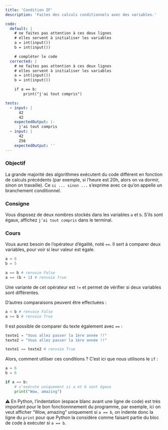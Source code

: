 ```yaml
---
title: 'Condition IF'
description: 'Faites des calculs conditionnels avec des variables.'

code:
  default: |
    # ne faites pas attention à ces deux lignes
    # elles servent à initialiser les variables
    a = int(input())
    b = int(input())

    # compléter le code
  corrected: |
    # ne faites pas attention à ces deux lignes
    # elles servent à initialiser les variables
    a = int(input())
    b = int(input())

    if a == b:
        print("j'ai tout compris")

tests:
  - input: |
      42
      42
    expectedOutput: |-
      j'ai tout compris
  - input: |
      42
      256
    expectedOutput: ''
---
```


### Objectif

La grande majorité des algorithmes exécutent du code différent en fonction de calculs précédents (par exemple, si l’heure est 20h, alors on va dormir, sinon on travaille). Ce `si ... sinon ...` s’exprime avec ce qu’on appelle un branchement conditionnel.

### Consigne

Vous disposez de deux nombres stockés dans les variables `a` et `b`. S’ils sont égaux, affichez `j’ai tout compris` dans le terminal.

### Cours

Vous aurez besoin de l’opérateur d’égalité, noté `==`. Il sert à comparer deux variables, pour voir si leur valeur est égale.

```python
a = 6
b = 5

a == b # renvoie False
a == (b + 1) # renvoie True
```

Une variante de cet opérateur est `!=` et permet de vérifier si deux variables sont différentes.

D’autres comparaisons peuvent être effectuées :

```python
a < b # renvoie False
a >= b # renvoie True
```

Il est possible de comparer du texte également avec `==` :

```python
texte1 = "Vous allez passer la 1ère année !!"
texte2 = "Vous allez passer la 1ère année !!"

texte1 == texte2 # renvoie True
```

Alors, comment utiliser ces conditions ? C’est ici que nous utilisons le `if` :

```python
a = 6
b = 6

if a == b:
    # s'exécute uniquement si a et b sont égaux
    print("Wow, amazing")
```

⚠️ En Python, l’indentation (espace blanc avant une ligne de code) est très important pour le bon fonctionnnement du programme, par exemple, ici on veut afficher “Wow, amazing” uniquement si `a == b`, on indente donc la ligne du `print` pour que Python la considère comme faisant partie du bloc de code à exécuter si `a == b`.

